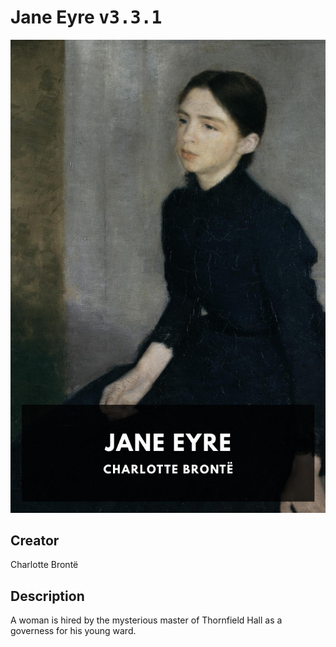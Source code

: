 
# Jane Eyre <kbd>v3.3.1</kbd>

<center>
  <img src="./cover-1024.jpg"/>
</center>

## Creator
Charlotte Brontë

## Description
A woman is hired by the mysterious master of Thornfield Hall as a governess for his young ward.
